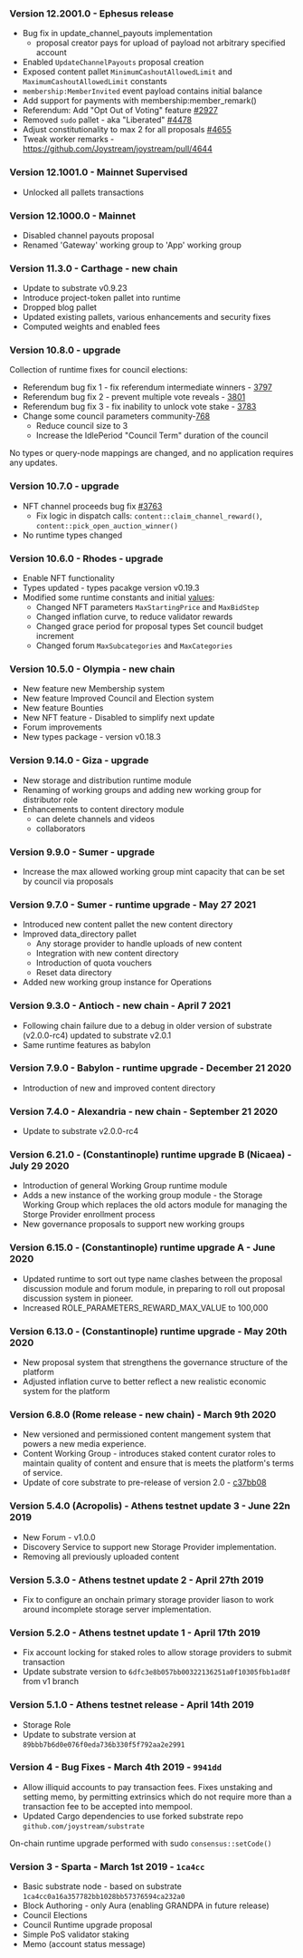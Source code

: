 ### Version 12.2001.0 - Ephesus release
  - Bug fix in update_channel_payouts implementation
    - proposal creator pays for upload of payload not arbitrary specified account
  - Enabled `UpdateChannelPayouts` proposal creation
  - Exposed content pallet `MinimumCashoutAllowedLimit` and `MaximumCashoutAllowedLimit` constants
  - `membership:MemberInvited` event payload contains initial balance
  - Add support for payments with membership:member_remark()
  - Referendum: Add "Opt Out of Voting" feature [#2927](https://github.com/Joystream/joystream/issues/2927)
  - Removed `sudo` pallet - aka "Liberated" [#4478](https://github.com/Joystream/joystream/pull/4478)
  - Adjust constitutionality to max 2 for all proposals [#4655](https://github.com/Joystream/joystream/issues/4655#issuecomment-1443238442)
  - Tweak worker remarks - https://github.com/Joystream/joystream/pull/4644

### Version 12.1001.0 - Mainnet Supervised
  - Unlocked all pallets transactions

### Version 12.1000.0 - Mainnet
  - Disabled channel payouts proposal
  - Renamed 'Gateway' working group to 'App' working group

### Version 11.3.0 - Carthage - new chain
  - Update to substrate v0.9.23
  - Introduce project-token pallet into runtime
  - Dropped blog pallet
  - Updated existing pallets, various enhancements and security fixes
  - Computed weights and enabled fees

### Version 10.8.0 - upgrade
Collection of runtime fixes for council elections:
  - Referendum bug fix 1 - fix referendum intermediate winners - [3797](https://github.com/Joystream/joystream/pull/3797)
  - Referendum bug fix 2 - prevent multiple vote reveals - [3801](https://github.com/Joystream/joystream/pull/3801)
  - Referendum bug fix 3 - fix inability to unlock vote stake - [3783](https://github.com/Joystream/joystream/pull/3783)
- Change some council parameters community-[768](https://github.com/Joystream/community-repo/issues/768)
  - Reduce council size to 3
  - Increase the IdlePeriod "Council Term" duration of the council

No types or query-node mappings are changed, and no application requires any updates.

### Version 10.7.0 - upgrade
- NFT channel proceeds bug fix [#3763](https://github.com/Joystream/joystream/pull/3763)
  - Fix logic in dispatch calls: `content::claim_channel_reward()`, `content::pick_open_auction_winner()`
- No runtime types changed

### Version 10.6.0 - Rhodes - upgrade
- Enable NFT functionality
- Types updated - types pacakge version v0.19.3
- Modified some runtime constants and initial [values](https://github.com/Joystream/joystream/pull/3678):
  - Changed NFT parameters `MaxStartingPrice` and `MaxBidStep`
  - Changed inflation curve, to reduce validator rewards
  - Changed grace period for proposal types Set council budget increment
  - Changed forum `MaxSubcategories` and `MaxCategories`

### Version 10.5.0 - Olympia - new chain
- New feature new Membership system
- New feature Improved Council and Election system
- New feature Bounties
- New NFT feature - Disabled to simplify next update
- Forum improvements
- New types package - version v0.18.3

### Version 9.14.0 - Giza - upgrade
- New storage and distribution runtime module
- Renaming of working groups and adding new working group for distributor role
- Enhancements to content directory module
  - can delete channels and videos
  - collaborators

### Version 9.9.0 - Sumer - upgrade
- Increase the max allowed working group mint capacity that can be set by council via proposals

### Version 9.7.0 - Sumer - runtime upgrade - May 27 2021
- Introduced new content pallet the new content directory
- Improved data_directory pallet
  - Any storage provider to handle uploads of new content
  - Integration with new content directory
  - Introduction of quota vouchers
  - Reset data directory
- Added new working group instance for Operations

### Version 9.3.0 - Antioch - new chain - April 7 2021
- Following chain failure due to a debug in older version of substrate (v2.0.0-rc4) updated to substrate v2.0.1
- Same runtime features as babylon

### Version 7.9.0 - Babylon - runtime upgrade - December 21 2020
- Introduction of new and improved content directory

### Version 7.4.0 - Alexandria - new chain - September 21 2020
- Update to substrate v2.0.0-rc4

### Version 6.21.0 - (Constantinople) runtime upgrade B (Nicaea) - July 29 2020

- Introduction of general Working Group runtime module
- Adds a new instance of the working group module - the Storage Working Group which
  replaces the old actors module for managing the Storge Provider enrollment process
- New governance proposals to support new working groups

### Version 6.15.0 - (Constantinople) runtime upgrade A - June 2020

- Updated runtime to sort out type name clashes between the proposal discussion module
  and forum module, in preparing to roll out proposal discussion system in pioneer.
- Increased ROLE_PARAMETERS_REWARD_MAX_VALUE to 100,000

### Version 6.13.0 - (Constantinople) runtime upgrade - May 20th 2020

- New proposal system that strengthens the governance structure of the platform
- Adjusted inflation curve to better reflect a new realistic economic system for the platform

### Version 6.8.0 (Rome release - new chain) - March 9th 2020

- New versioned and permissioned content mangement system that powers a new media experience.
- Content Working Group - introduces staked content curator roles to maintain quality of content and ensure that is meets the platform's terms of service.
- Update of core substrate to pre-release of version 2.0 - [c37bb08](https://github.com/paritytech/substrate/commit/c37bb08535c49a12320af7facfd555ce05cce2e8)

### Version 5.4.0 (Acropolis) - Athens testnet update 3 - June 22n 2019

- New Forum - v1.0.0
- Discovery Service to support new Storage Provider implementation.
- Removing all previously uploaded content

### Version 5.3.0 - Athens testnet update 2 - April 27th 2019

- Fix to configure an onchain primary storage provider liason to work around incomplete storage server implementation.

### Version 5.2.0 - Athens testnet update 1 - April 17th 2019

- Fix account locking for staked roles to allow storage providers to submit transaction
- Update substrate version to `6dfc3e8b057bb00322136251a0f10305fbb1ad8f` from v1 branch

### Version 5.1.0 - Athens testnet release - April 14th 2019

- Storage Role
- Update to substrate version at `89bbb7b6d0e076f0eda736b330f5f792aa2e2991`

### Version 4 - Bug Fixes - March 4th 2019 - `9941dd`

- Allow illiquid accounts to pay transaction fees. Fixes unstaking and setting memo, by permitting extrinsics which do not require more than a transaction fee to be accepted into mempool.
- Updated Cargo dependencies to use forked substrate repo `github.com/joystream/substrate`

On-chain runtime upgrade performed with sudo `consensus::setCode()`

### Version 3 - Sparta - March 1st 2019 - `1ca4cc`

- Basic substrate node - based on substrate `1ca4cc0a16a357782bb1028bb57376594ca232a0`
- Block Authoring - only Aura (enabling GRANDPA in future release)
- Council Elections
- Council Runtime upgrade proposal
- Simple PoS validator staking
- Memo (account status message)

